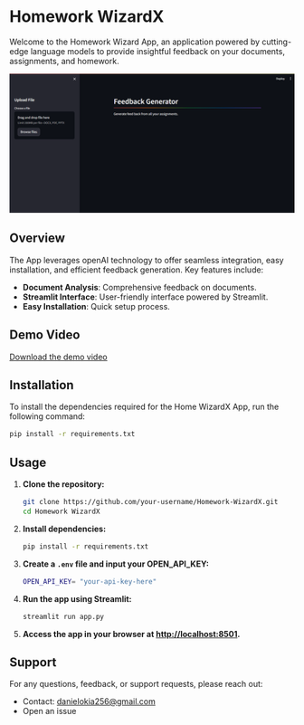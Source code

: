 # Homework WizardX

Welcome to the Homework Wizard App, an application powered by cutting-edge language models to provide insightful feedback on your documents, assignments, and homework.

![Homework WizardX](./Images/home.PNG)

## Overview

The App leverages openAI technology to offer seamless integration, easy installation, and efficient feedback generation. Key features include:

- **Document Analysis**: Comprehensive feedback on documents.
- **Streamlit Interface**: User-friendly interface powered by Streamlit.
- **Easy Installation**: Quick setup process.

## Demo Video

[Download the demo video](./Video/video.mp4)

## Installation

To install the dependencies required for the Home WizardX App, run the following command:

```bash
pip install -r requirements.txt
```

## Usage

1. **Clone the repository:**

    ```bash
    git clone https://github.com/your-username/Homework-WizardX.git
    cd Homework WizardX
    ```

2. **Install dependencies:**

    ```bash
    pip install -r requirements.txt
    ```

3. **Create a `.env` file and input your OPEN_API_KEY:**

    ```bash
    OPEN_API_KEY= "your-api-key-here"
    ```

4. **Run the app using Streamlit:**

    ```bash
    streamlit run app.py
    ```

5. **Access the app in your browser at [http://localhost:8501](http://localhost:8501).**

## Support

For any questions, feedback, or support requests, please reach out:

- Contact: [danielokia256@gmail.com](mailto:danielokia256@gmail.com)
- Open an issue


